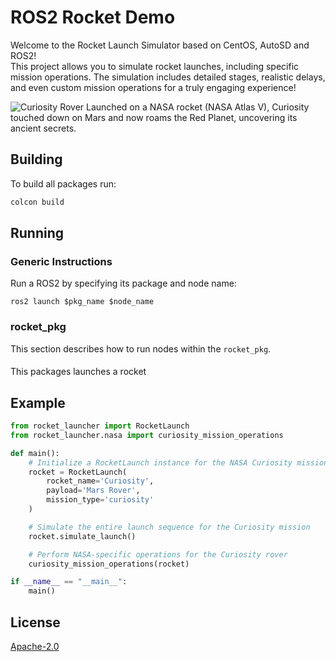 # ROS2 Rocket Demo

Welcome to the Rocket Launch Simulator based on CentOS, AutoSD and ROS2!  
This project allows you to simulate rocket launches, including specific mission operations.
The simulation includes detailed stages, realistic delays, and even custom mission operations for a truly engaging experience!


![Curiosity Rover](https://d2pn8kiwq2w21t.cloudfront.net/original_images/spaceimagesimageslargesizePIA14156_hires.jpg)
Launched on a NASA rocket (NASA Atlas V), Curiosity touched down on Mars and now roams the Red Planet, uncovering its ancient secrets.


## Building

To build all packages run:

```sh
colcon build
```

## Running

### Generic Instructions

Run a ROS2 by specifying its package and node name:

```
ros2 launch $pkg_name $node_name
```

### rocket_pkg

This section describes how to run nodes within the `rocket_pkg`.

#### 

This packages launches a rocket

## Example

``` python
from rocket_launcher import RocketLaunch
from rocket_launcher.nasa import curiosity_mission_operations

def main():
    # Initialize a RocketLaunch instance for the NASA Curiosity mission
    rocket = RocketLaunch(
        rocket_name='Curiosity',
        payload='Mars Rover',
        mission_type='curiosity'
    )

    # Simulate the entire launch sequence for the Curiosity mission
    rocket.simulate_launch()

    # Perform NASA-specific operations for the Curiosity rover
    curiosity_mission_operations(rocket)

if __name__ == "__main__":
    main()
```

## License

[Apache-2.0](./LICENSE)
